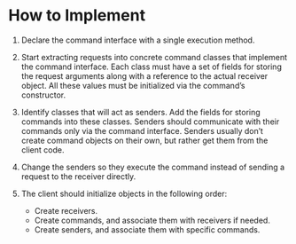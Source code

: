 # How to Implement
1. Declare the command interface with a single execution method.

1. Start extracting requests into concrete command classes that implement the command interface. Each class must have a set of fields for storing the request arguments along with a reference to the actual receiver object. All these values must be initialized via the command’s constructor.

1. Identify classes that will act as senders. Add the fields for storing commands into these classes. Senders should communicate with their commands only via the command interface. Senders usually don’t create command objects on their own, but rather get them from the client code.

1. Change the senders so they execute the command instead of sending a request to the receiver directly.

1. The client should initialize objects in the following order:
    - Create receivers.
    - Create commands, and associate them with receivers if needed.
    - Create senders, and associate them with specific commands.